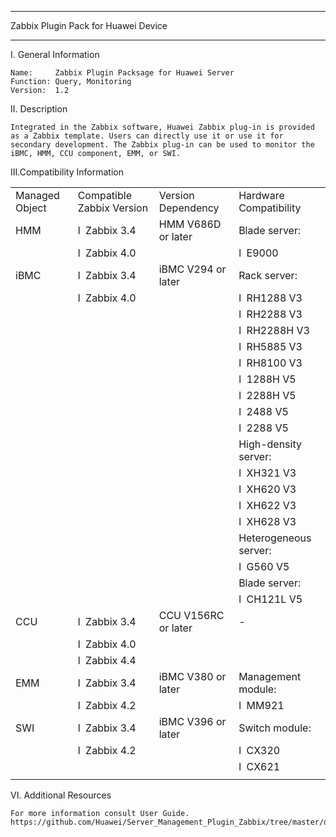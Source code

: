 ****************************************************************************
Zabbix Plugin Pack for Huawei Device
****************************************************************************

I. General Information

    Name:     Zabbix Plugin Packsage for Huawei Server
    Function: Query, Monitoring
    Version:  1.2

	
II. Description

    Integrated in the Zabbix software, Huawei Zabbix plug-in is provided as a Zabbix template. Users can directly use it or use it for secondary development. The Zabbix plug-in can be used to monitor the iBMC, HMM, CCU component, EMM, or SWI.

	
III.Compatibility Information


<table>
   <tr>
      <td>Managed  Object</td>
      <td>Compatible  Zabbix Version</td>
      <td>Version  Dependency</td>
      <td>Hardware  Compatibility</td>
   </tr>
   <tr>
      <td>HMM</td>
      <td>l  Zabbix 3.4</td>
      <td>HMM V686D or later</td>
      <td>Blade server:</td>
   </tr>
   <tr>
      <td></td>
      <td>l  Zabbix 4.0</td>
      <td></td>
      <td>l  E9000</td>
   </tr>
   <tr>
      <td>iBMC</td>
      <td>l  Zabbix 3.4</td>
      <td>iBMC V294 or later</td>
      <td>Rack server:</td>
   </tr>
   <tr>
      <td></td>
      <td>l  Zabbix 4.0</td>
      <td></td>
      <td>l  RH1288 V3</td>
   </tr>
   <tr>
      <td></td>
      <td></td>
      <td></td>
      <td>l  RH2288 V3</td>
   </tr>
   <tr>
      <td></td>
      <td></td>
      <td></td>
      <td>l  RH2288H V3</td>
   </tr>
   <tr>
      <td></td>
      <td></td>
      <td></td>
      <td>l  RH5885 V3</td>
   </tr>
   <tr>
      <td></td>
      <td></td>
      <td></td>
      <td>l  RH8100 V3</td>
   </tr>
   <tr>
      <td></td>
      <td></td>
      <td></td>
      <td>l  1288H V5</td>
   </tr>
   <tr>
      <td></td>
      <td></td>
      <td></td>
      <td>l  2288H V5</td>
   </tr>
   <tr>
      <td></td>
      <td></td>
      <td></td>
      <td>l  2488 V5</td>
   </tr>
   <tr>
      <td></td>
      <td></td>
      <td></td>
      <td>l  2288 V5</td>
   </tr>
   <tr>
      <td></td>
      <td></td>
      <td></td>
      <td>High-density server:</td>
   </tr>
   <tr>
      <td></td>
      <td></td>
      <td></td>
      <td>l  XH321 V3</td>
   </tr>
   <tr>
      <td></td>
      <td></td>
      <td></td>
      <td>l  XH620 V3</td>
   </tr>
   <tr>
      <td></td>
      <td></td>
      <td></td>
      <td>l  XH622 V3</td>
   </tr>
   <tr>
      <td></td>
      <td></td>
      <td></td>
      <td>l  XH628 V3</td>
   </tr>
   <tr>
      <td></td>
      <td></td>
      <td></td>
      <td>Heterogeneous server:</td>
   </tr>
   <tr>
      <td></td>
      <td></td>
      <td></td>
      <td>l  G560 V5</td>
   </tr>
   <tr>
      <td></td>
      <td></td>
      <td></td>
      <td>Blade server:</td>
   </tr>
   <tr>
      <td></td>
      <td></td>
      <td></td>
      <td>l  CH121L V5</td>
   </tr>
   <tr>
      <td>CCU</td>
      <td>l  Zabbix 3.4</td>
      <td>CCU V156RC or later</td>
      <td>-</td>
   </tr>
   <tr>
      <td></td>
      <td>l  Zabbix 4.0</td>
      <td></td>
      <td></td>
   </tr>
   <tr>
      <td></td>
      <td>l  Zabbix 4.4</td>
      <td></td>
      <td></td>
   </tr>
   <tr>
      <td>EMM</td>
      <td>l  Zabbix 3.4</td>
      <td>iBMC V380 or later</td>
      <td>Management module:</td>
   </tr>
   <tr>
      <td></td>
      <td>l  Zabbix 4.2</td>
      <td></td>
      <td>l  MM921</td>
   </tr>
   <tr>
      <td>SWI</td>
      <td>l  Zabbix 3.4</td>
      <td>iBMC V396 or later</td>
      <td>Switch module:</td>
   </tr>
   <tr>
      <td></td>
      <td>l  Zabbix 4.2</td>
      <td></td>
      <td>l  CX320</td>
   </tr>
   <tr>
      <td></td>
      <td></td>
      <td></td>
      <td>l  CX621</td>
   </tr>
   <tr>
      <td></td>
   </tr>
</table>


	
VI. Additional Resources

    For more information consult User Guide. https://github.com/Huawei/Server_Management_Plugin_Zabbix/tree/master/docs
